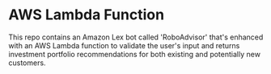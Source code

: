 # AWS Lambda Function

This repo contains an Amazon Lex bot called 'RoboAdvisor' that's enhanced with an AWS Lambda function to validate the user's input and returns investment portfolio recommendations for both existing and potentially new customers. 